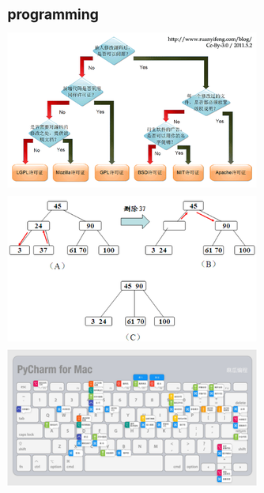 # programming

![](../.gitbook/assets/image%20%2813%29.png)

![](../.gitbook/assets/image%20%2885%29.png)

![](../.gitbook/assets/image%20%2811%29.png)


